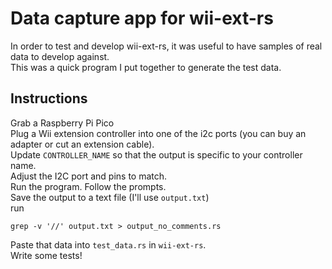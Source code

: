 # Data capture app for wii-ext-rs

In order to test and develop wii-ext-rs, it was useful to have samples of real data to develop against.  
This was a quick program I put together to generate the test data.

## Instructions
Grab a Raspberry Pi Pico  
Plug a Wii extension controller into one of the i2c ports (you can buy an adapter or cut an extension cable).  
Update `CONTROLLER_NAME` so that the output is specific to your controller name.  
Adjust the I2C port and pins to match.  
Run the program. Follow the prompts.  
Save the output to a text file (I'll use `output.txt`)  
run  
```console
grep -v '//' output.txt > output_no_comments.rs
```

Paste that data into `test_data.rs` in `wii-ext-rs`.  
Write some tests!
